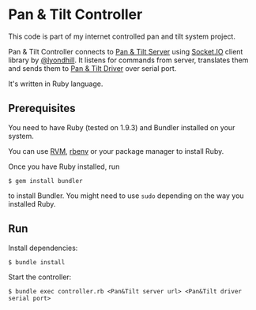 Pan & Tilt Controller
================================

This code is part of my internet controlled pan and tilt system project.

Pan & Tilt Controller connects to [Pan & Tilt Server](https://github.com/Pranas/pan_tilt_server) using [Socket.IO](http://socket.io/) client library by [@lyondhill](https://github.com/lyondhill/socket.io-ruby-client). It listens for commands from server, translates them and sends them to [Pan & Tilt Driver](https://github.com/Pranas/pan_tilt_driver) over serial port.

It's written in Ruby language.

## Prerequisites

You need to have Ruby (tested on 1.9.3) and Bundler installed on your system.

You can use [RVM](http://rvm.io/), [rbenv](http://github.com/sstephenson/rbenv) or your package manager to install Ruby.

Once you have Ruby installed, run

    $ gem install bundler

to install Bundler. You might need to use ``sudo`` depending on the way you installed Ruby.

## Run

Install dependencies:

    $ bundle install

Start the controller:

    $ bundle exec controller.rb <Pan&Tilt server url> <Pan&Tilt driver serial port>

